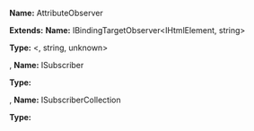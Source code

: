 **Name:** AttributeObserver

**Extends:** **Name:** IBindingTargetObserver<IHtmlElement, string>

**Type:** <, string, unknown>

, **Name:** ISubscriber

**Type:** <unknown>

, **Name:** ISubscriberCollection

**Type:**

